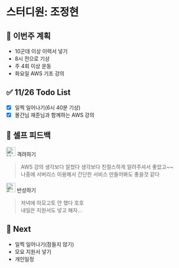 # 스터디원: 조정현

## 🚀 이번주 계획

- 10군데 이상 이력서 넣기
- 8시 전으로 기상
- 주 4회 이상 운동
- 화요일 AWS 기초 강의

## ✅ 11/26 Todo List

- [x] 일찍 일어나기(6시 40분 기상)
- [x] 몰간님 재준님과 함께하는 AWS 강의

## 🎉 셀프 피드백

<img src="https://raw.githubusercontent.com/Tarikul-Islam-Anik/Animated-Fluent-Emojis/master/Emojis/Smilies/Hugging%20Face.png" alt="Hugging Face" width="25" height="25"> 격려하기</img>

> AWS 강의 생각보다 알찼다 생각보다 친절스하게 알려주셔서 좋았고~~<br>
> 나중에 서버리스 이용해서 간단한 서비스 만들어봐도 좋을것 같다

<img src="https://raw.githubusercontent.com/Tarikul-Islam-Anik/Animated-Fluent-Emojis/master/Emojis/Smilies/Face%20with%20Monocle.png" alt="Face with Monocle" width="25" height="25"> 반성하기</img>

> 저녁에 아모고토 안 했다 호호<br>
> 내일은 지원서도 넣고 해자...

## 🌱 Next

- 일찍 일어나기(잠들지 않기)
- 모요 지원서 넣기
- 개인일정
